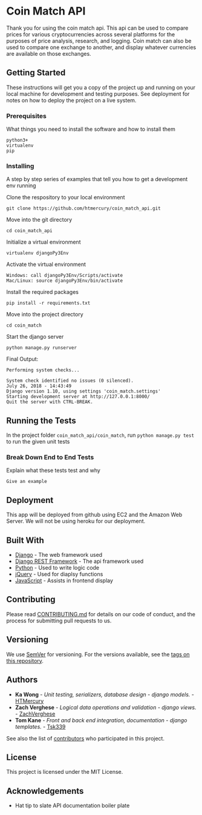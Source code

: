 # Coin Match API

Thank you for using the coin match api. This api can be used to compare prices for various cryptocurrencies across several platforms for the purposes of price analysis, research, and logging. Coin match can also be used to compare one exchange to another, and display whatever currencies are available on those exchanges.

## Getting Started

These instructions will get you a copy of the project up and running on your local machine for development and testing purposes. See deployment for notes on how to deploy the project on a live system.

### Prerequisites

What things you need to install the software and how to install them

```
python3+
virtualenv
pip
```

### Installing

A step by step series of examples that tell you how to get a development env running

Clone the respository to your local environment

```
git clone https://github.com/htmercury/coin_match_api.git
```

Move into the git directory

```
cd coin_match_api
```
Initialize a virtual environment
```
virtualenv djangoPy3Env
```
Activate the virtual environment
```
Windows: call djangoPy3Env/Scripts/activate
Mac/Linux: source djangoPy3Env/bin/activate
```
Install the required packages
```
pip install -r requirements.txt
```
Move into the project directory
```
cd coin_match
```
Start the django server
```
python manage.py runserver
```

Final Output:
```
Performing system checks...

System check identified no issues (0 silenced).
July 26, 2018 - 14:43:49
Django version 1.10, using settings 'coin_match.settings'
Starting development server at http://127.0.0.1:8000/
Quit the server with CTRL-BREAK.
```

## Running the Tests

In the project folder ```coin_match_api/coin_match```,
run ```python manage.py test``` to run the given unit tests

### Break Down End to End Tests

Explain what these tests test and why

```
Give an example
```

## Deployment

This app will be deployed from github using EC2 and the Amazon Web Server. We will not be using heroku for our deployment.

## Built With

* [Django](https://www.djangoproject.com/) - The web framework used
* [Django REST Framework](www.django-rest-framework.org/) - The api framework used
* [Python](https://www.python.org/) - Used to write logic code
* [jQuery](https://jquery.com/) - Used for diaplsy functions
* [JavaScript](JavaScript.com) - Assists in frontend display

## Contributing

Please read [CONTRIBUTING.md](https://github.com/htmercury/coin_match_api/wiki/Contributing) for details on our code of conduct, and the process for submitting pull requests to us.

## Versioning

We use [SemVer](http://semver.org/) for versioning. For the versions available, see the [tags on this repository](https://github.com/your/project/tags). 

## Authors

* **Ka Wong** - *Unit testing, serializers, database design - django models.* - [HTMercury](https://github.com/htmercury/)
* **Zach Verghese** - *Logical data operations and validation - django views.* - [ZachVerghese](https://github.com/zachverghese)
* **Tom Kane** - *Front and back end integration, documentation - django templates.* - [Tsk339](https://github.com/tsk339)

See also the list of [contributors](https://github.com/htmercury/coin_match_api/contributors) who participated in this project.

## License

This project is licensed under the MIT License.

## Acknowledgements

* Hat tip to slate API documentation boiler plate
